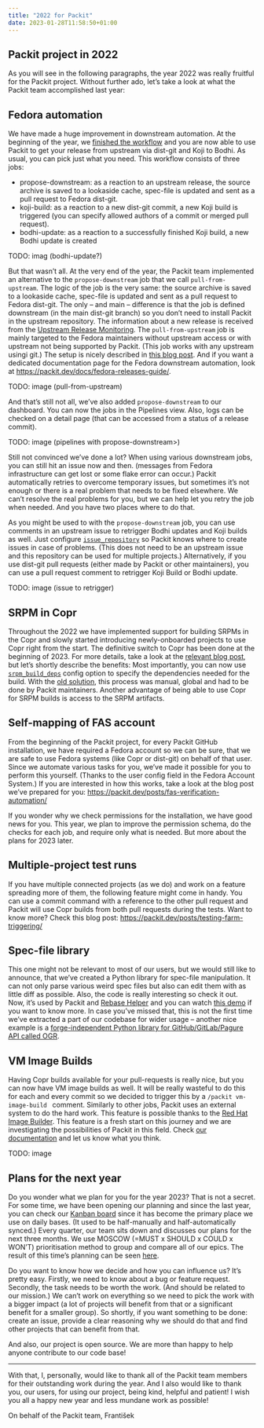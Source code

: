 ```yaml
---
title: "2022 for Packit"
date: 2023-01-28T11:58:50+01:00
---
```


## Packit project in 2022

As you will see in the following paragraphs, the year 2022 was really fruitful for the Packit project. Without further ado, let’s take a look at what the Packit team accomplished last year:

## Fedora automation

We have made a huge improvement in downstream automation. At the beginning of the year, we [finished the workflow](https://packit.dev/posts/downstream-automation/) and you are now able to use Packit to get your release from upstream via dist-git and Koji to Bodhi. As usual, you can pick just what you need. This workflow consists of three jobs:

- propose-downstream: as a reaction to an upstream release, the source archive is saved to a lookaside cache, spec-file is updated and sent as a pull request to Fedora dist-git.
- koji-build: as a reaction to a new dist-git commit, a new Koji build is triggered (you can specify allowed authors of a commit or merged pull request).
- bodhi-update: as a reaction to a successfully finished Koji build, a new Bodhi update is created

TODO: imag (bodhi-update?)

But that wasn’t all. At the very end of the year, the Packit team implemented an alternative to the `propose-downstream` job that we call `pull-from-upstream`. The logic of the job is the very same: the source archive is saved to a lookaside cache, spec-file is updated and sent as a pull request to Fedora dist-git. The only – and main – difference is that the job is defined downstream (in the main dist-git branch) so you don’t need to install Packit in the upstream repository. The information about a new release is received from the [Upstream Release Monitoring](). The `pull-from-upstream` job is mainly targeted to the Fedora maintainers without upstream access or with upstream not being supported by Packit. (This job works with any upstream usingi git.) The setup is nicely described in [this blog post](). And if you want a dedicated documentation page for the Fedora downstream automation, look at https://packit.dev/docs/fedora-releases-guide/.

TODO: image (pull-from-upstream)

And that’s still not all, we’ve also added `propose-downstream` to our dashboard. You can now the jobs in the Pipelines view. Also, logs can be checked on a detail page (that can be accessed from a status of a release commit).

TODO: image (pipelines with propose-downstream>)

Still not convinced we’ve done a lot? When using various downstream jobs, you can still hit an issue now and then. (messages from Fedora infrastructure can get lost or some flake error can occur.) Packit automatically retries to overcome temporary issues, but sometimes it’s not enough or there is a real problem that needs to be fixed elsewhere. We can’t resolve the real problems for you, but we can help let you retry the job when needed. And you have two places where to do that.

As you might be used to with the `propose-downstream` job, you can use comments in an upstream issue to retrigger Bodhi updates and Koji builds as well. Just configure [`issue_repository`](https://packit.dev/docs/configuration/#issue_repository) so Packit knows where to create issues in case of problems. (This does not need to be an upstream issue and this repository can be used for multiple projects.) Alternatively, if you use dist-git pull requests (either made by Packit or other maintainers), you can use a pull request comment to retrigger Koji Build or Bodhi update.

TODO: image (issue to retrigger)

## SRPM in Copr

Throughout the 2022 we have implemented support for building SRPMs in the Copr and slowly started introducing newly-onboarded projects to use Copr right from the start. The definitive switch to Copr has been done at the beginning of 2023. For more details, take a look at the [relevant blog post](https://packit.dev/posts/copr-srpms/), but let’s shortly describe the benefits:
Most importantly, you can now use [`srpm_build_deps`](https://packit.dev/docs/configuration/#srpm_build_deps) config option to specify the dependencies needed for the build. With the [old solution](https://github.com/packit/sandcastle), this process was manual, global and had to be done by Packit maintainers. Another advantage of being able to use Copr for SRPM builds is access to the SRPM artifacts.

## Self-mapping of FAS account

From the beginning of the Packit project, for every Packit GitHub installation, we have required a Fedora account so we can be sure, that we are safe to use Fedora systems (like Copr or dist-git) on behalf of that user. Since we automate various tasks for you, we’ve made it possible for you to perform this yourself. (Thanks to the user config field in the Fedora Account System.)
If you are interested in how this works, take a look at the blog post we’ve prepared for you: https://packit.dev/posts/fas-verification-automation/

If you wonder why we check permissions for the installation, we have good news for you. This year, we plan to improve the permission schema, do the checks for each job, and require only what is needed. But more about the plans for 2023 later.

## Multiple-project test runs

If you have multiple connected projects (as we do) and work on a feature spreading more of them, the following feature might come in handy. You can use a commit command with a reference to the other pull request and Packit will use Copr builds from both pull requests during the tests. Want to know more? Check this blog post: https://packit.dev/posts/testing-farm-triggering/

## Spec-file library

This one might not be relevant to most of our users, but we would still like to announce, that we’ve created a Python library for spec-file manipulation. It can not only parse various weird spec files but also can edit them with as little diff as possible. Also, the code is really interesting so check it out. Now, it’s used by Packit and [Rebase Helper](https://github.com/rebase-helper/rebase-helper) and you can watch [this demo](https://www.youtube.com/watch?v=yzMfBPdFXZY&t=17s) if you want to know more.
In case you’ve missed that, this is not the first time we’ve extracted a part of our codebase for wider usage – another nice example is a [forge-independent Python library for GitHub/GitLab/Pagure API called OGR](https://github.com/packit/ogr/).

## VM Image Builds

Having Copr builds available for your pull-requests is really nice, but you can now have VM image builds as well. It will be really wasteful to do this for each and every commit so we decided to trigger this by a `/packit vm-image-build ` comment. Similarly to other jobs, Packit uses an external system to do the hard work. This feature is possible thanks to the [Red Hat Image Builder](https://console.redhat.com/insights/image-builder). This feature is a fresh start on this journey and we are investigating the possibilities of Packit in this field. Check [our documentation](https://packit.dev/docs/configuration/#vm_image_build) and let us know what you think.

TODO: image

## Plans for the next year

Do you wonder what we plan for you for the year 2023? That is not a secret. For some time, we have been opening our planning and since the last year, you can check our [Kanban board](https://github.com/orgs/packit/projects/7/) since it has become the primary place we use on daily bases. (It used to be half-manually and half-automatically synced.)
Every quarter, our team sits down and discusses our plans for the next three months. We use MOSCOW (=MUST x SHOULD x COULD x WON’T) prioritisation method to group and compare all of our epics. The result of this time’s planning can be seen [here](https://github.com/orgs/packit/projects/7/views/25).

Do you want to know how we decide and how you can influence us? It’s pretty easy. Firstly, we need to know about a bug or feature request. Secondly, the task needs to be worth the work. (And should be related to our mission.) We can’t work on everything so we need to pick the work with a bigger impact (a lot of projects will benefit from that or a significant benefit for a smaller group). So shortly, if you want something to be done: create an issue, provide a clear reasoning why we should do that and find other projects that can benefit from that.

And also, our project is open source. We are more than happy to help anyone contribute to our code base!

---

With that, I, personally, would like to thank all of the Packit team members for their outstanding work during the year. And I also would like to thank you, our users, for using our project, being kind, helpful and patient! I wish you all a happy new year and less mundane work as possible!

On behalf of the Packit team,
František
